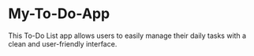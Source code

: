 # My-To-Do-App
This To-Do List app allows users to easily manage their daily tasks with a clean and user-friendly interface. 
